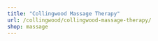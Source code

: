 ```yaml
---
title: "Collingwood Massage Therapy"
url: /collingwood/collingwood-massage-therapy/
shop: massage
---
```

